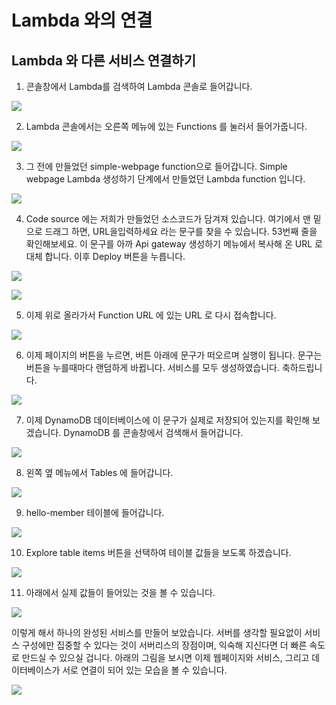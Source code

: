 # Lambda 와의 연결
## Lambda 와 다른 서비스 연결하기
1. 콘솔창에서 Lambda를 검색하여 Lambda 콘솔로 들어갑니다.

![](./images/create-hello-1.png)

2. Lambda 콘솔에서는 오른쪽 메뉴에 있는 Functions 를 눌러서 들어가줍니다.

![](./images/create-hello-2.png)

3. 그 전에 만들었던 simple-webpage function으로 들어갑니다. Simple webpage Lambda 생성하기 단계에서 만들었던 Lambda function 입니다.

![](./images/connect-lambda-1.png)

4. Code source 에는 저희가 만들었던 소스코드가 담겨져 있습니다. 여기에서 맨 밑으로 드래그 하면, URL을입력하세요 라는 문구를 찾을 수 있습니다. 53번째 줄을 확인해보세요. 이 문구를 아까 Api gateway 생성하기 메뉴에서 복사해 온 URL 로 대체 합니다. 이후 Deploy 버튼을 누릅니다.

![](./images/connect-lambda-2.png)

![](./images/connect-lambda-3.png)

5. 이제 위로 올라가서 Function URL 에 있는 URL 로 다시 접속합니다.

![](./images/connect-lambda-4.png)

6. 이제 페이지의 버튼을 누르면, 버튼 아래에 문구가 떠오르며 실행이 됩니다. 문구는 버튼을 누를때마다 랜덤하게 바뀝니다. 서비스를 모두 생성하였습니다. 축하드립니다.

![](./images/connect-lambda-5.png)

7. 이제 DynamoDB 데이터베이스에 이 문구가 실제로 저장되어 있는지를 확인해 보겠습니다. DynamoDB 를 콘솔창에서 검색해서 들어갑니다.

![](./images/create-dynamo-1.png)

8. 왼쪽 옆 메뉴에서 Tables 에 들어갑니다.

![](./images/connect-lambda-6.png)

9. hello-member 테이블에 들어갑니다.

![](./images/connect-lambda-7.png)

10. Explore table items 버튼을 선택하여 테이블 값들을 보도록 하겠습니다.

![](./images/connect-lambda-8.png)

11. 아래에서 실제 값들이 들어있는 것을 볼 수 있습니다.

![](./images/connect-lambda-9.png)

이렇게 해서 하나의 완성된 서비스를 만들어 보았습니다. 서버를 생각할 필요없이 서비스 구성에만 집중할 수 있다는 것이 서버리스의 장점이며, 익숙해 지신다면 더 빠른 속도로 만드실 수 있으실 겁니다. 아래의 그림을 보시면 이제 웹페이지와 서비스, 그리고 데이터베이스가 서로 연결이 되어 있는 모습을 볼 수 있습니다.

![](./images/connect-lambda-10.jpg)
